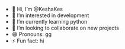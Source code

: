 - 👋 Hi, I’m @KeshaKes
- 👀 I’m interested in development
- 🌱 I’m currently learning python
- 💞️ I’m looking to collaborate on new projects
- 😄 Pronouns: gg
- ⚡ Fun fact: hi

<!---
KeshaKes/KeshaKes is a ✨ special ✨ repository because its `README.md` (this file) appears on your GitHub profile.
You can click the Preview link to take a look at your changes.
--->
